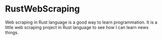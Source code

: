 # RustWebScraping
Web scraping in Rust language is a good way to learn programmation.
It is a little web scraping project in Rust language to see how I can learn news things.


